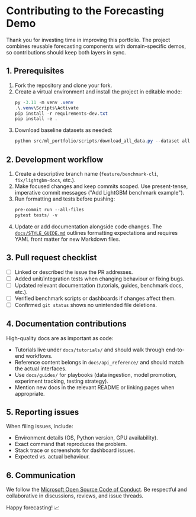 # Contributing to the Forecasting Demo

Thank you for investing time in improving this portfolio. The project combines reusable forecasting components with domain-specific demos, so contributions should keep both layers in sync.

## 1. Prerequisites

1. Fork the repository and clone your fork.
1. Create a virtual environment and install the project in editable mode:
   ```powershell
   py -3.11 -m venv .venv
   .\.venv\Scripts\Activate
   pip install -r requirements-dev.txt
   pip install -e .
   ```
1. Download baseline datasets as needed:
   ```powershell
   python src/ml_portfolio/scripts/download_all_data.py --dataset all
   ```

## 2. Development workflow

1. Create a descriptive branch name (`feature/benchmark-cli`, `fix/lightgbm-docs`, etc.).
1. Make focused changes and keep commits scoped. Use present-tense, imperative commit messages ("Add LightGBM benchmark example").
1. Run formatting and tests before pushing:
   ```powershell
   pre-commit run --all-files
   pytest tests/ -v
   ```
1. Update or add documentation alongside code changes. The [`docs/STYLE_GUIDE.md`](docs/STYLE_GUIDE.md) outlines formatting expectations and requires YAML front matter for new Markdown files.

## 3. Pull request checklist

- [ ] Linked or described the issue the PR addresses.
- [ ] Added unit/integration tests when changing behaviour or fixing bugs.
- [ ] Updated relevant documentation (tutorials, guides, benchmark docs, etc.).
- [ ] Verified benchmark scripts or dashboards if changes affect them.
- [ ] Confirmed `git status` shows no unintended file deletions.

## 4. Documentation contributions

High-quality docs are as important as code:

- Tutorials live under `docs/tutorials/` and should walk through end-to-end workflows.
- Reference content belongs in `docs/api_reference/` and should match the actual interfaces.
- Use `docs/guides/` for playbooks (data ingestion, model promotion, experiment tracking, testing strategy).
- Mention new docs in the relevant README or linking pages when appropriate.

## 5. Reporting issues

When filing issues, include:

- Environment details (OS, Python version, GPU availability).
- Exact command that reproduces the problem.
- Stack trace or screenshots for dashboard issues.
- Expected vs. actual behaviour.

## 6. Communication

We follow the [Microsoft Open Source Code of Conduct](https://opensource.microsoft.com/codeofconduct/). Be respectful and collaborative in discussions, reviews, and issue threads.

Happy forecasting! 📈
